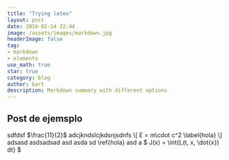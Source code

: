 ```yaml
---
title: "Trying latex"
layout: post
date: 2016-02-24 22:44
image: /assets/images/markdown.jpg
headerImage: false
tag:
- markdown
- elements
use_math: true
star: true
category: blog
author: bart
description: Markdown summary with different options
---
```

## Post de ejemsplo
sdfdsf $\frac{11}{2}$ adcjkndslcjkdsnjsdnfs 
\\[ E = m\cdot c^2 \label{hola} \\]  adsasd 
asdsadsad asd asda sd \ref{hola} asd a
$ J(x) = \int{L(t, x, \dot{x}) dt} $
